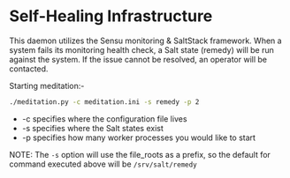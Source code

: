 Self-Healing Infrastructure
===========================

This daemon utilizes the Sensu monitoring & SaltStack framework. When a system
fails its monitoring health check, a Salt state (remedy) will be run against
the system. If the issue cannot be resolved, an operator will be contacted.

Starting meditation:-

```bash
./meditation.py -c meditation.ini -s remedy -p 2
```

* -c specifies where the configuration file lives
* -s specifies where the Salt states exist
* -p specifies how many worker processes you would like to start

NOTE: The `-s` option will use the file_roots as a prefix, so the
default for command executed above will be `/srv/salt/remedy`
